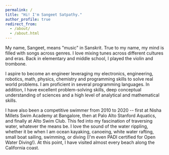 ```yaml
---
permalink: /
title: "Hi! I'm Sangeet Satpathy."
author_profile: true
redirect_from: 
  - /about/
  - /about.html
---
```


My name, Sangeet, means "music" in Sanskrit. True to my name, my mind is filled with songs across genres.  I love mixing tunes across different cultures and eras. Back in elementary and middle school, I played the violin and trombone.

I aspire to become an engineer leveraging my electronics, engineering, robotics, math, physics, chemistry and programming skills to solve real world problems. I am proficient in several programming languages. In addition, I have excellent problem-solving skills, deep conceptual understanding of sciences and a high level of analytical and mathematical skills. 

I have also been a competitive swimmer from 2010 to 2020 -- first at Nisha Millets Swim Academy at Bangalore, then at Palo Alto Stanford Aquatics, and finally at Alto Swim Club. This fed into my fascination of traversing water, whatever the means be. I love the sound of the water rippling, whether it be when I am ocean kayaking, canoeing, white water rafting, small boat sailing, swimming, or diving (I'm even PADI certified for Open Water Diving!). At this point, I have visited almost every beach along the California coast.


